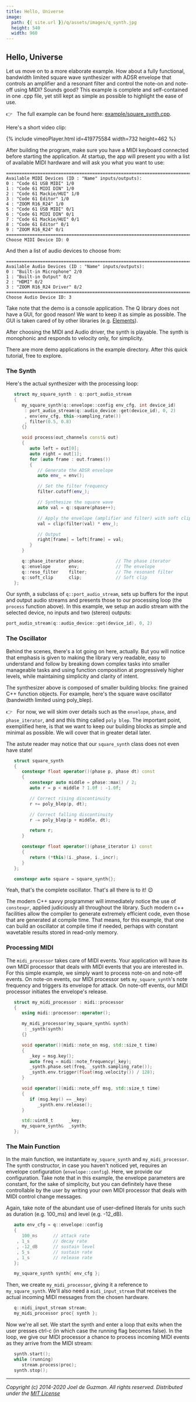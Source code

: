 ```yaml
---
title: Hello, Universe
image:
  path: {{ site.url }}/q/assets/images/q_synth.jpg
  height: 540
  width: 960
---
```


## Hello, Universe

Let us move on to a more elaborate example. How about a fully functional,
bandwidth limited square wave synthesizer with ADSR envelope that controls an
amplifier and a resonant filter and control the note-on and note-off using
MIDI? Sounds good? This example is complete and self-contained in one .cpp
file, yet still kept as simple as possible to highlight the ease of use.

:point_right: &nbsp; The full example can be found here:
[example/square_synth.cpp](https://github.com/cycfi/Q/blob/master/example/square_synth.cpp).

Here's a short video clip:

{% include vimeoPlayer.html id=419775584 width=732 height=462 %}

After building the program, make sure you have a MIDI keyboard connected
before starting the application. At startup, the app will present you with a
list of available MIDI hardware and will ask you what you want to use:

```
================================================================================
Available MIDI Devices (ID : "Name" inputs/outputs):
0 : "Code 61 USB MIDI" 1/0
1 : "Code 61 MIDI DIN" 1/0
2 : "Code 61 Mackie/HUI" 1/0
3 : "Code 61 Editor" 1/0
4 : "ZOOM R16_R24" 1/0
5 : "Code 61 USB MIDI" 0/1
6 : "Code 61 MIDI DIN" 0/1
7 : "Code 61 Mackie/HUI" 0/1
8 : "Code 61 Editor" 0/1
9 : "ZOOM R16_R24" 0/1
================================================================================
Choose MIDI Device ID: 0
```

And then a list of audio devices to choose from:

```
================================================================================
Available Audio Devices (ID : "Name" inputs/outputs):
0 : "Built-in Microphone" 2/0
1 : "Built-in Output" 0/2
2 : "HDMI" 0/2
3 : "ZOOM R16_R24 Driver" 8/2
================================================================================
Choose Audio Device ID: 3
```

Take note that the demo is a console application. The Q library does not have
a GUI, for good reason! We want to keep it as simple as possible. The GUI is
taken cared of by other libraries (e.g.
[Elements](https://github.com/cycfi/elements)).

After choosing the MIDI and Audio driver, the synth is playable. The synth is
monophonic and responds to velocity only, for simplicity.

There are more demo applications in the example directory. After this quick
tutorial, free to explore.

### The Synth

Here's the actual synthesizer with the processing loop:

```c++
   struct my_square_synth : q::port_audio_stream
   {
      my_square_synth(q::envelope::config env_cfg, int device_id)
       : port_audio_stream(q::audio_device::get(device_id), 0, 2)
       , env(env_cfg, this->sampling_rate())
       , filter(0.5, 0.8)
      {}

      void process(out_channels const& out)
      {
         auto left = out[0];
         auto right = out[1];
         for (auto frame : out.frames())
         {
            // Generate the ADSR envelope
            auto env_ = env();

            // Set the filter frequency
            filter.cutoff(env_);

            // Synthesize the square wave
            auto val = q::square(phase++);

            // Apply the envelope (amplifier and filter) with soft clip
            val = clip(filter(val) * env_);

            // Output
            right[frame] = left[frame] = val;
         }
      }

      q::phase_iterator phase;            // The phase iterator
      q::envelope       env;              // The envelope
      q::reso_filter    filter;           // The resonant filter
      q::soft_clip      clip;             // Soft clip
   };
```

Our synth, a subclass of `q::port_audio_stream`, sets up buffers for the
input and output audio streams and presents those to our processing loop (the
`process` function above). In this example, we setup an audio stream with the
selected device, no inputs and two (stereo) outputs:

```c++
port_audio_stream(q::audio_device::get(device_id), 0, 2)
```

### The Oscillator

Behind the scenes, there's a lot going on here, actually. But you will notice
that emphasis is given to making the library very readable, easy to
understand and follow by breaking down complex tasks into smaller manageable
tasks and using function composition at progressively higher levels, while
maintaining simplicity and clarity of intent.

The synthesizer above is composed of smaller building blocks: fine grained
C++ function objects. For example, here's the square wave oscillator
(bandwidth limited using poly_blep).

:point_right: &nbsp; For now, we will skim over details such as the
`envelope`, `phase`, and `phase_iterator`, and  and this thing called `poly
blep`. The important point, exemplified here, is that we want to keep our
building blocks as simple and minimal as possible. We will cover that in
greater detail later.

The astute reader may notice that our `square_synth` class does not even
have state!

```c++
   struct square_synth
   {
      constexpr float operator()(phase p, phase dt) const
      {
         constexpr auto middle = phase::max() / 2;
         auto r = p < middle ? 1.0f : -1.0f;

         // Correct rising discontinuity
         r += poly_blep(p, dt);

         // Correct falling discontinuity
         r -= poly_blep(p + middle, dt);

         return r;
      }

      constexpr float operator()(phase_iterator i) const
      {
         return (*this)(i._phase, i._incr);
      }
   };

   constexpr auto square = square_synth{};
```

Yeah, that's the complete oscillator. That's all there is to it! :wink:

The modern C++ savvy programmer will immediately notice the use of
`constexpr`, applied judiciously all throughout the library. Such modern c++
facilities allow the compiler to generate extremely efficient code, even
those that are generated at compile time. That means, for this example, that
one can build an oscillator at compile time if needed, perhaps with constant
wavetable results stored in read-only memory.

### Processing MIDI

The `midi_processor` takes care of MIDI events. Your application will have
its own MIDI processor that deals with MIDI events that you are interested
in. For this simple example, we simply want to process note-on and note-off
events. On note-on events, our MIDI processor sets `my_square_synth`'s note
frequency and triggers its envelope for attack. On note-off events, our MIDI
processor initiates the envelope's release.

```c++
   struct my_midi_processor : midi::processor
   {
      using midi::processor::operator();

      my_midi_processor(my_square_synth& synth)
       : _synth(synth)
      {}

      void operator()(midi::note_on msg, std::size_t time)
      {
         _key = msg.key();
         auto freq = midi::note_frequency(_key);
         _synth.phase.set(freq, _synth.sampling_rate());
         _synth.env.trigger(float(msg.velocity()) / 128);
      }

      void operator()(midi::note_off msg, std::size_t time)
      {
         if (msg.key() == _key)
            _synth.env.release();
      }

      std::uint8_t      _key;
      my_square_synth&  _synth;
   };
```

### The Main Function

In the main function, we instantiate `my_square_synth` and
`my_midi_processor`. The synth constructor, in case you haven't noticed yet,
requires an envelope configuration (`envelope::config`). Here, we provide our
configuration. Take note that in this example, the envelope parameters are
constant, for the sake of simplicity, but you can definitely have these
controllable by the user by writing your own MIDI processor that deals with
MIDI control change messages.

Again, take note of the abundant use of user-defined literals for units such
as duration (e.g. 100_ms) and level (e.g. -12_dB).

```c++
   auto env_cfg = q::envelope::config
   {
      100_ms      // attack rate
    , 1_s         // decay rate
    , -12_dB      // sustain level
    , 5_s         // sustain rate
    , 1_s         // release rate
   };

   my_square_synth synth{ env_cfg };
```

Then, we create `my_midi_processor`, giving it a reference to
`my_square_synth`. We'll also need a `midi_input_stream` that receives the
actual incoming MIDI messages from the chosen hardware.

```c++
   q::midi_input_stream stream;
   my_midi_processor proc{ synth };
```

Now we're all set. We start the synth and enter a loop that exits when the
user presses ctrl-c (in which case the running flag becomes false). In the
loop, we give our MIDI processor a chance to process incoming MIDI events as
they arrive from the MIDI stream:

```c++
   synth.start();
   while (running)
      stream.process(proc);
   synth.stop();
```

---

*Copyright (c) 2014-2020 Joel de Guzman. All rights reserved.*
*Distributed under the [MIT License](https://opensource.org/licenses/MIT)*

